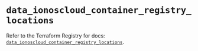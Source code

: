# `data_ionoscloud_container_registry_locations`

Refer to the Terraform Registry for docs: [`data_ionoscloud_container_registry_locations`](https://registry.terraform.io/providers/ionos-cloud/ionoscloud/6.7.5/docs/data-sources/container_registry_locations).

